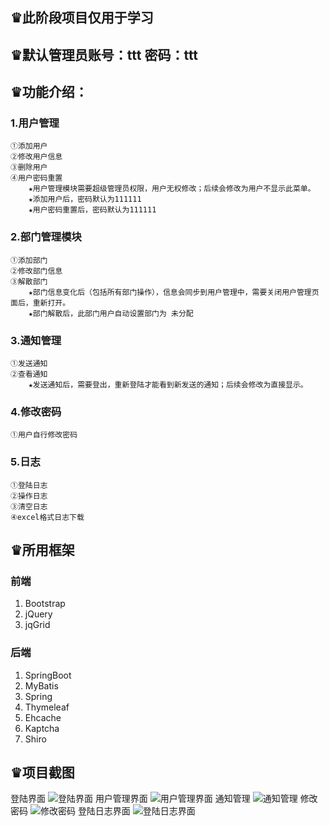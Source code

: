 ♛此阶段项目仅用于学习
------
♛默认管理员账号：ttt  密码：ttt
------
♛功能介绍：
------
### 1.用户管理
    ①添加用户
    ②修改用户信息
    ③删除用户
    ④用户密码重置
        ★用户管理模块需要超级管理员权限，用户无权修改；后续会修改为用户不显示此菜单。
        ★添加用户后，密码默认为111111
        ★用户密码重置后，密码默认为111111
### 2.部门管理模块

    ①添加部门
    ②修改部门信息
    ③解散部门
        ★部门信息变化后（包括所有部门操作），信息会同步到用户管理中，需要关闭用户管理页面后，重新打开。
        ★部门解散后，此部门用户自动设置部门为 未分配
### 3.通知管理
    ①发送通知
    ②查看通知
        ★发送通知后，需要登出，重新登陆才能看到新发送的通知；后续会修改为直接显示。
### 4.修改密码
    ①用户自行修改密码
### 5.日志
    ①登陆日志
    ②操作日志
    ③清空日志
    ④excel格式日志下载
♛所用框架
------
### 前端

 1. Bootstrap
 2. jQuery
 3. jqGrid
    

### 后端

 1. SpringBoot
 2. MyBatis
 3. Spring
 4. Thymeleaf
 5. Ehcache
 6. Kaptcha
 7. Shiro

♛项目截图
------
登陆界面
![登陆界面](https://gitee.com/uploads/images/2017/1031/101142_8fdc30b7_1308187.jpeg "1.jpg")
用户管理界面
![用户管理界面](https://gitee.com/uploads/images/2017/1031/101333_c48251c1_1308187.jpeg "2.jpg")
通知管理
![通知管理](https://gitee.com/uploads/images/2017/1031/101341_ce863afe_1308187.jpeg "3.jpg")
修改密码
![修改密码](https://gitee.com/uploads/images/2017/1031/101349_a52daf1e_1308187.jpeg "4.jpg")
登陆日志界面
![登陆日志界面](https://gitee.com/uploads/images/2017/1031/101358_06fd4a4d_1308187.jpeg "5.jpg")
